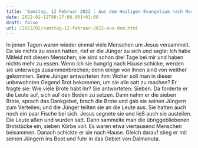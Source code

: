 ```yaml
---
title: 'Samstag, 12 Februar 2022 : Aus dem Heiligen Evangelium nach Markus - Mk 8,1-10.'
date: 2022-02-12T08:27:00.001+01:00
draft: false
url: /2022/02/samstag-12-februar-2022-aus-dem.html
---
```


In jenen Tagen waren wieder einmal viele Menschen um Jesus versammelt. Da sie nichts zu essen hatten, rief er die Jünger zu sich und sagte: Ich habe Mitleid mit diesen Menschen; sie sind schon drei Tage bei mir und haben nichts mehr zu essen. Wenn ich sie hungrig nach Hause schicke, werden sie unterwegs zusammenbrechen; denn einige von ihnen sind von weither gekommen. Seine Jünger antworteten ihm: Woher soll man in dieser unbewohnten Gegend Brot bekommen, um sie alle satt zu machen? Er fragte sie: Wie viele Brote habt ihr? Sie antworteten: Sieben. Da forderte er die Leute auf, sich auf den Boden zu setzen. Dann nahm er die sieben Brote, sprach das Dankgebet, brach die Brote und gab sie seinen Jüngern zum Verteilen; und die Jünger teilten sie an die Leute aus. Sie hatten auch noch ein paar Fische bei sich. Jesus segnete sie und ließ auch sie austeilen. Die Leute aßen und wurden satt. Dann sammelte man die übriggebliebenen Brotstücke ein, sieben Körbe voll. Es waren etwa viertausend Menschen beisammen. Danach schickte er sie nach Hause. Gleich darauf stieg er mit seinen Jüngern ins Boot und fuhr in das Gebiet von Dalmanuta.